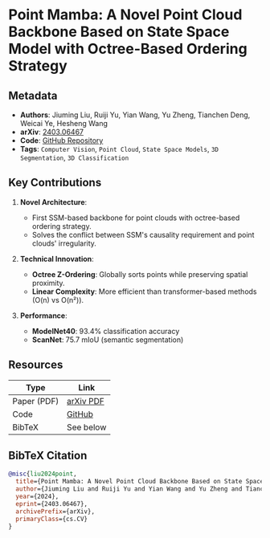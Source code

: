 # Point Mamba: A Novel Point Cloud Backbone Based on State Space Model with Octree-Based Ordering Strategy

## Metadata

- **Authors**: Jiuming Liu, Ruiji Yu, Yian Wang, Yu Zheng, Tianchen Deng, Weicai Ye, Hesheng Wang
- **arXiv**: [2403.06467](https://arxiv.org/abs/2403.06467)
- **Code**: [GitHub Repository](https://github.com/IRMVLab/Point-Mamba)
- **Tags**: `Computer Vision`, `Point Cloud`, `State Space Models`, `3D Segmentation`, `3D Classification`

## Key Contributions

1. **Novel Architecture**:

   - First SSM-based backbone for point clouds with octree-based ordering strategy.
   - Solves the conflict between SSM's causality requirement and point clouds' irregularity.

2. **Technical Innovation**:

   - **Octree Z-Ordering**: Globally sorts points while preserving spatial proximity.
   - **Linear Complexity**: More efficient than transformer-based methods (O(n) vs O(n²)).

3. **Performance**:
   - **ModelNet40**: 93.4% classification accuracy
   - **ScanNet**: 75.7 mIoU (semantic segmentation)

## Resources

| Type        | Link                                             |
| ----------- | ------------------------------------------------ |
| Paper (PDF) | [arXiv PDF](https://arxiv.org/pdf/2403.06467)    |
| Code        | [GitHub](https://github.com/IRMVLab/Point-Mamba) |
| BibTeX      | See below                                        |

## BibTeX Citation

```bibtex
@misc{liu2024point,
  title={Point Mamba: A Novel Point Cloud Backbone Based on State Space Model with Octree-Based Ordering Strategy},
  author={Jiuming Liu and Ruiji Yu and Yian Wang and Yu Zheng and Tianchen Deng and Weicai Ye and Hesheng Wang},
  year={2024},
  eprint={2403.06467},
  archivePrefix={arXiv},
  primaryClass={cs.CV}
}
```
